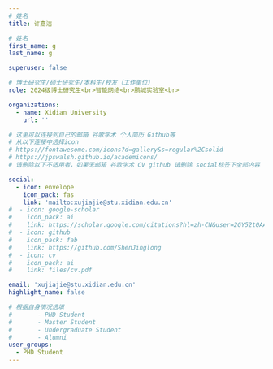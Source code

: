 ```yaml
---
# 姓名
title: 许嘉洁

# 姓名
first_name: g
last_name: g

superuser: false

# 博士研究生/硕士研究生/本科生/校友（工作单位）
role: 2024级博士研究生<br>智能网络<br>鹏城实验室<br>

organizations:
  - name: Xidian University
    url: ''

# 这里可以连接到自己的邮箱 谷歌学术 个人简历 Github等 
# 从以下连接中选择icon
# https://fontawesome.com/icons?d=gallery&s=regular%2Csolid
# https://jpswalsh.github.io/academicons/
# 请删除以下不适用者，如果无邮箱 谷歌学术 CV github 请删除 social标签下全部内容

social:
  - icon: envelope
    icon_pack: fas
    link: 'mailto:xujiajie@stu.xidian.edu.cn'
#  - icon: google-scholar
#    icon_pack: ai
#    link: https://scholar.google.com/citations?hl=zh-CN&user=2GY52t0AAAAJ
#  - icon: github
#    icon_pack: fab
#    link: https://github.com/ShenJinglong
#  - icon: cv
#    icon_pack: ai
#    link: files/cv.pdf

email: 'xujiajie@stu.xidian.edu.cn'
highlight_name: false

# 根据自身情况选填
#       - PHD Student
#       - Master Student
#       - Undergraduate Student
#       - Alumni
user_groups:
  - PHD Student
---
```

